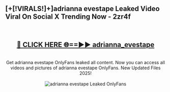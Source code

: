 <h2>[+[!VIRALS!]+]adrianna evestape Leaked Video Viral On Social X Trending Now - 2zr4f</h2>
<br>
<div align="center">
<h2><a href="https://libra.edu.pl?adrianna_evestape" rel="nofollow">🔴 CLICK HERE 🌐==►► adrianna_evestape</a></h2>
<br>
Get adrianna evestape OnlyFans leaked all content. Now you can access all videos and pictures of adrianna evestape OnlyFans. New Updated Files 2025!
<br>
<br>
<a href="https://libra.edu.pl?adrianna_evestape" rel="nofollow" data-target="animated-image.originalLink"><img src="https://i.ibb.co.com/WyWwxjT/player-gif2.gif" alt="adrianna evestape Leaked OnlyFans" style="max-width: 100%; display: inline-block;" data-target="animated-image.originalImage"></a>
</div>
<br>